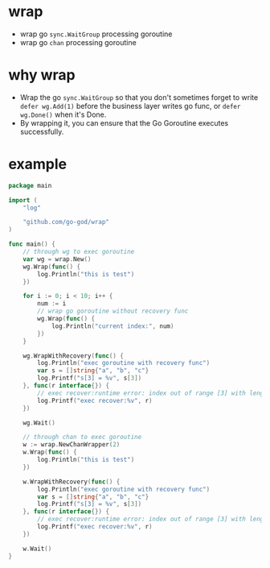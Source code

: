 # wrap
- wrap go `sync.WaitGroup` processing goroutine
- wrap go `chan` processing goroutine

# why wrap
- Wrap the go `sync.WaitGroup` so that you don't sometimes forget to write `defer wg.Add(1)` before the business layer writes go func, or `defer wg.Done()` when it's Done.
- By wrapping it, you can ensure that the Go Goroutine executes successfully.

# example
```go
package main

import (
	"log"

	"github.com/go-god/wrap"
)

func main() {
	// through wg to exec goroutine
	var wg = wrap.New()
	wg.Wrap(func() {
		log.Println("this is test")
	})

	for i := 0; i < 10; i++ {
		num := i
		// wrap go goroutine without recovery func
		wg.Wrap(func() {
			log.Println("current index:", num)
		})
	}

	wg.WrapWithRecovery(func() {
		log.Println("exec goroutine with recovery func")
		var s = []string{"a", "b", "c"}
		log.Printf("s[3] = %v", s[3])
	}, func(r interface{}) {
		// exec recover:runtime error: index out of range [3] with length 3
		log.Printf("exec recover:%v", r)
	})

	wg.Wait()

	// through chan to exec goroutine
	w := wrap.NewChanWrapper(2)
	w.Wrap(func() {
		log.Println("this is test")
	})

	w.WrapWithRecovery(func() {
		log.Println("exec goroutine with recovery func")
		var s = []string{"a", "b", "c"}
		log.Printf("s[3] = %v", s[3])
	}, func(r interface{}) {
		// exec recover:runtime error: index out of range [3] with length 3
		log.Printf("exec recover:%v", r)
	})

	w.Wait()
}
```
